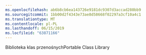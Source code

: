 ```yaml
---
ms.openlocfilehash: ab6b8cb6ea143726e9181dc9307d3accad280bb9
ms.sourcegitcommit: 1bb00d2f4343e73ae8d58668f02297a3cf10a4c1
ms.translationtype: MT
ms.contentlocale: pl-PL
ms.lasthandoff: 06/15/2019
ms.locfileid: "63871166"
---
```

<span data-ttu-id="e4213-101">Biblioteka klas przenośnych</span><span class="sxs-lookup"><span data-stu-id="e4213-101">Portable Class Library</span></span>
